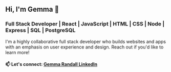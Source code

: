 ## Hi, I'm Gemma 👋
### Full Stack Developer | React | JavaScript | HTML | CSS | Node | Express | SQL | PostgreSQL

I'm a highly collaborative full stack developer who builds websites and apps with an emphasis on user experience and design. Reach out if you'd like to learn more!

#### 📫 Let's connect: <a href="https://www.linkedin.com/in/gemma-randall-design/">Gemma Randall LinkedIn</a>
<!--
**GemboJones/GemboJones** is a ✨ _special_ ✨ repository because its `README.md` (this file) appears on your GitHub profile.

Here are some ideas to get you started:

- 🔭 I’m currently working on ...
- 🌱 I’m currently learning ...
- 👯 I’m looking to collaborate on ...
- 🤔 I’m looking for help with ...
- 💬 Ask me about ...
- 📫 How to reach me: ...
- 😄 Pronouns: ...
- ⚡ Fun fact: ...
-->
